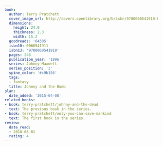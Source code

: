 ```yaml
---
book:
  author: Terry Pratchett
  cover_image_url: http://covers.openlibrary.org/b/isbn/9780060541910-L.jpg
  dimensions:
    height: 24.0
    thickness: 2.3
    width: 15.2
  goodreads: '64385'
  isbn10: 0060541911
  isbn13: '9780060541910'
  pages: 246
  publication_year: '1996'
  series: Johnny Maxwell
  series_position: '3'
  spine_color: '#c9b156'
  tags:
  - fantasy
  title: Johnny and the Bomb
plan:
  date_added: '2015-04-08'
related_books:
- book: terry-pratchett/johnny-and-the-dead
  text: The previous book in the series.
- book: terry-pratchett/only-you-can-save-mankind
  text: The first book in the series.
review:
  date_read:
  - 2010-08-01
  rating: 4
---
```

